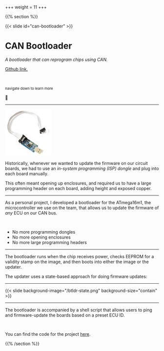 +++
weight = 11
+++

{{% section %}}

{{< slide id="can-bootloader" >}}

# CAN Bootloader

_A bootloader that can reprogram chips using CAN._

[Github
link.](https://github.com/olin-electric-motorsports/olin-electric-motorsports)

<br />

<small>navigate down to learn more</small>

🔽

---

<img src="/usbasp.jpg" width="30%" />

Historically, whenever we wanted to update the firmware on our circuit boards,
we had to use an _in-system programming (ISP) dongle_ and plug into each board
manually.

This often meant opening up enclosures, and required us to have a large
programming header on each board, adding height and exposed copper.

---

As a personal project, I developed a bootloader for the ATmega16m1, the
microcontroller we use on the team, that allows us to update the firmware of
_any_ ECU on our CAN bus.

<br />

* No more programming dongles
* No more opening enclosures
* No more large programming headers

---

The bootloader runs when the chip receives power, checks EEPROM for a validity
stamp on the image, and then boots into either the image or the updater.

The updater uses a state-based approach for doing firmware updates:

---

{{< slide background-image="/btldr-state.png" background-size="contain" >}}

---

The bootloader is accompanied by a shell script that allows users to ping and
firmware-update the boards based on a preset ECU ID.

<br />

You can find the code for the project [here](https://github.com/olin-electric-motorsports/olin-electric-motorsports).

{{% /section %}}
